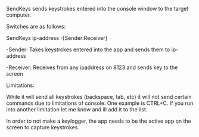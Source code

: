 SendKeys sends keystrokes entered into the console window to the target computer.

Switches are as follows:

SendKeys ip-address -[Sender:Receiver]

-Sender: Takes keystrokes entered into the app and sends them to ip-address

-Receiver: Receives from any ipaddress on 8123 and sends key to the screen

Limitations:

While it will send all keystrokes (backspace, tab, etc) it will not send certain commands due to limitations of console. 
One example is CTRL+C. If you run into another limitation let me know and ill add it to the list.

In order to not make a keylogger, the app needs to be the active app on the screen to capture keystrokes.

